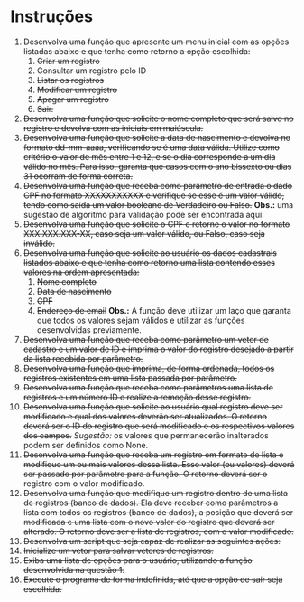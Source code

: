 # Instruções

1. ~~Desenvolva uma função que apresente um menu inicial com as opções listadas abaixo e que tenha como retorno a opção escolhida:~~
   1. ~~Criar um registro~~
   2. ~~Consultar um registro pelo ID~~
   3. ~~Listar os registros~~
   4. ~~Modificar um registro~~
   5. ~~Apagar um registro~~
   6. ~~Sair.~~
2. ~~Desenvolva uma função que solicite o nome completo que será salvo no registro e devolva com as iniciais em maiúscula.~~
3. ~~Desenvolva uma função que solicite a data de nascimento e devolva no formato dd-mm-aaaa, verificando se é uma data válida. Utilize como critério o valor de mês entre 1 e 12, e se o dia corresponde a um dia válido no mês. Para isso, garanta que casos com o ano bissexto ou dias 31 ocorram de forma correta.~~
4. ~~Desenvolva uma função que receba como parâmetro de entrada o dado CPF no formato XXXXXXXXXXX e verifique se esse é um valor válido, tendo como saída um valor booleano de Verdadeiro ou Falso.~~
**Obs.:** uma sugestão de algoritmo para validação pode ser encontrada aqui.
5. ~~Desenvolva uma função que solicite o CPF e retorne o valor no formato XXX.XXX.XXX-XX, caso seja um valor válido, ou Falso, caso seja inválido.~~
6. ~~Desenvolva uma função que solicite ao usuário os dados cadastrais listados abaixo e que tenha como retorno uma lista contendo esses valores na ordem apresentada:~~
   1. ~~Nome completo~~
   2. ~~Data de nascimento~~
   3. ~~CPF~~
   4. ~~Endereço de email~~
**Obs.:** A função deve utilizar um laço que garanta que todos os valores sejam válidos e utilizar as funções desenvolvidas previamente.
7. ~~Desenvolva uma função que receba como parâmetro um vetor de cadastro e um valor de ID e imprima o valor do registro desejado a partir da lista recebida por parâmetro.~~
8. ~~Desenvolva uma função que imprima, de forma ordenada, todos os registros existentes em uma lista passada por parâmetro.~~
9. ~~Desenvolva uma função que receba como parâmetros uma lista de registros e um número ID e realize a remoção desse registro.~~
8. ~~Desenvolva uma função que solicite ao usuário qual registro deve ser modificado e qual dos valores deverão ser atualizados. O retorno deverá ser o ID do registro que será modificado e os respectivos valores dos campos.~~
*Sugestão:* os valores que permanecerão inalterados podem ser definidos como None.
9. ~~Desenvolva uma função que receba um registro em formato de lista e modifique um ou mais valores dessa lista. Esse valor (ou valores) deverá ser passado por parâmetro para a função. O retorno deverá ser o registro com o valor modificado.~~
10. ~~Desenvolva uma função que modifique um registro dentro de uma lista de registros (banco de dados). Ela deve receber como parâmetros a lista com todos os registros (banco de dados), a posição que deverá ser modificada e uma lista com o novo valor do registro que deverá ser alterado. O retorno deve ser a lista de registros, com o valor modificado.~~
11. ~~Desenvolva um script que seja capaz de realizar as seguintes ações:~~
12. ~~Inicialize um vetor para salvar vetores de registros.~~
13. ~~Exiba uma lista de opções para o usuário, utilizando a função desenvolvida na questão 1.~~
14. ~~Execute o programa de forma indefinida, até que a opção de sair seja escolhida.~~